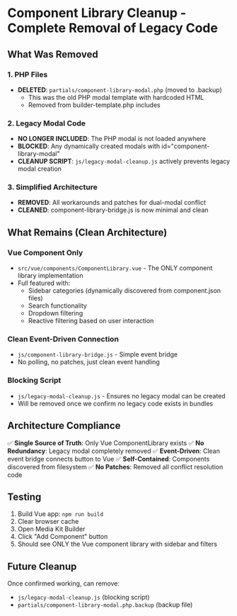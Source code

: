 # Component Library Cleanup - Complete Removal of Legacy Code

## What Was Removed

### 1. PHP Files
- **DELETED**: `partials/component-library-modal.php` (moved to .backup)
  - This was the old PHP modal template with hardcoded HTML
  - Removed from builder-template.php includes

### 2. Legacy Modal Code
- **NO LONGER INCLUDED**: The PHP modal is not loaded anywhere
- **BLOCKED**: Any dynamically created modals with id="component-library-modal"
- **CLEANUP SCRIPT**: `js/legacy-modal-cleanup.js` actively prevents legacy modal creation

### 3. Simplified Architecture
- **REMOVED**: All workarounds and patches for dual-modal conflict
- **CLEANED**: component-library-bridge.js is now minimal and clean

## What Remains (Clean Architecture)

### Vue Component Only
- `src/vue/components/ComponentLibrary.vue` - The ONLY component library implementation
- Full featured with:
  - Sidebar categories (dynamically discovered from component.json files)
  - Search functionality
  - Dropdown filtering
  - Reactive filtering based on user interaction

### Clean Event-Driven Connection
- `js/component-library-bridge.js` - Simple event bridge
- No polling, no patches, just clean event handling

### Blocking Script
- `js/legacy-modal-cleanup.js` - Ensures no legacy modal can be created
- Will be removed once we confirm no legacy code exists in bundles

## Architecture Compliance

✅ **Single Source of Truth**: Only Vue ComponentLibrary exists
✅ **No Redundancy**: Legacy modal completely removed
✅ **Event-Driven**: Clean event bridge connects button to Vue
✅ **Self-Contained**: Components discovered from filesystem
✅ **No Patches**: Removed all conflict resolution code

## Testing

1. Build Vue app: `npm run build`
2. Clear browser cache
3. Open Media Kit Builder
4. Click "Add Component" button
5. Should see ONLY the Vue component library with sidebar and filters

## Future Cleanup

Once confirmed working, can remove:
- `js/legacy-modal-cleanup.js` (blocking script)
- `partials/component-library-modal.php.backup` (backup file)
